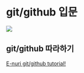 # git/github 입문
<img src="https://octodex.github.com/images/catstello.png">

## git/github 따라하기
[E-nuri git/github tutorial!](https://github.com/E-nuri/git_beginner)



